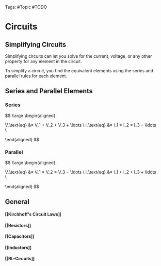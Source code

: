 Tags: #Topic #TODO 

# Circuits

## Simplifying Circuits

Simplifying circuits can let you solve for the current, voltage, or any other property for any element in the circuit.

To simplify a circuit, you find the equivalent elements using the series and parallel rules for each element.

## Series and Parallel Elements

### Series

$$
\large
\begin{aligned}

V_\text{eq} &= V_1 + V_2 + V_3 + \ldots \\
I_\text{eq} &= I_1 = I_2 = I_3 = \ldots \\

\end{aligned}
$$

### Parallel

$$
\large
\begin{aligned}

V_\text{eq} &= V_1 = V_2 = V_3 = \ldots \\
I_\text{eq} &= I_1 + I_2 + I_3 + \ldots \\

\end{aligned}
$$

## General

#### [[Kirchhoff's Circuit Laws]]
#### [[Resistors]]
#### [[Capacitors]]
#### [[Inductors]]
#### [[RL-Circuits]]